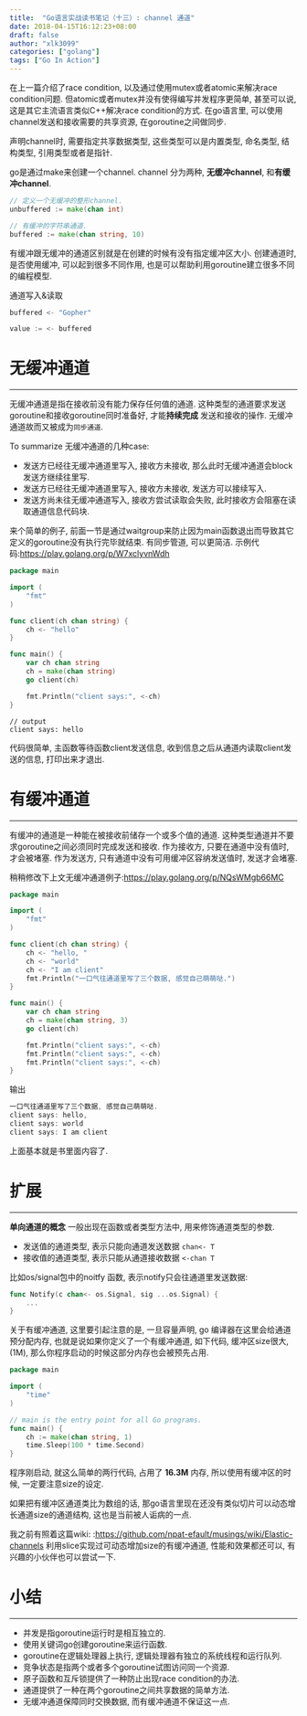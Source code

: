 ```yaml
---
title:  "Go语言实战读书笔记（十三）: channel 通道"
date: 2018-04-15T16:12:23+08:00
draft: false
author: "xlk3099"
categories: ["golang"]
tags: ["Go In Action"]
---
```


在上一篇介绍了race condition, 以及通过使用mutex或者atomic来解决race condition问题.
但atomic或者mutex并没有使得编写并发程序更简单, 甚至可以说, 这是其它主流语言类似C++解决race condition的方式.
在go语言里, 可以使用channel发送和接收需要的共享资源, 在goroutine之间做同步.

声明channel时, 需要指定共享数据类型, 这些类型可以是内置类型, 命名类型, 结构类型, 引用类型或者是指针.

go是通过make来创建一个channel. channel 分为两种, **无缓冲channel**, 和**有缓冲channel**.

```go
// 定义一个无缓冲的整形channel.
unbuffered := make(chan int)

// 有缓冲的字符串通道.
buffered := make(chan string, 10)
```
有缓冲跟无缓冲的通道区别就是在创建的时候有没有指定缓冲区大小. 创建通道时, 是否使用缓冲, 可以起到很多不同作用, 也是可以帮助利用goroutine建立很多不同的编程模型.

通道写入&读取
```go
buffered <- "Gopher"

value := <- buffered
```

# 无缓冲通道
---
无缓冲通道是指在接收前没有能力保存任何值的通道. 这种类型的通道要求发送goroutine和接收goroutine同时准备好, 才能**持续完成** 发送和接收的操作.  无缓冲通道故而又被成为`同步通道`.

To summarize 无缓冲通道的几种case:
  * 发送方已经往无缓冲通道里写入, 接收方未接收, 那么此时无缓冲通道会block 发送方继续往里写.
  * 发送方已经往无缓冲通道里写入, 接收方未接收, 发送方可以接续写入.
  * 发送方尚未往无缓冲通道写入, 接收方尝试读取会失败, 此时接收方会阻塞在读取通道信息代码块.

来个简单的例子, 前面一节是通过waitgroup来防止因为main函数退出而导致其它定义的goroutine没有执行完毕就结束. 有同步管道, 可以更简洁.
示例代码:https://play.golang.org/p/W7xclyvnWdh

```go
package main

import (
	"fmt"
)

func client(ch chan string) {
	ch <- "hello"
}

func main() {
	var ch chan string
	ch = make(chan string)
	go client(ch)

	fmt.Println("client says:", <-ch)
}

```
```
// output
client says: hello
```
代码很简单, 主函数等待函数client发送信息, 收到信息之后从通道内读取client发送的信息, 打印出来才退出.

# 有缓冲通道
---
有缓冲的通道是一种能在被接收前储存一个或多个值的通道. 这种类型通道并不要求goroutine之间必须同时完成发送和接收. 作为接收方, 只要在通道中没有值时, 才会被堵塞. 作为发送方, 只有通道中没有可用缓冲区容纳发送值时, 发送才会堵塞.

稍稍修改下上文无缓冲通道例子:https://play.golang.org/p/NQsWMgb66MC
```go
package main

import (
	"fmt"
)

func client(ch chan string) {
	ch <- "hello, "
	ch <- "world"
    ch <- "I am client"
    fmt.Println("一口气往通道里写了三个数据, 感觉自己萌萌哒.")
}

func main() {
	var ch chan string
	ch = make(chan string, 3)
	go client(ch)

	fmt.Println("client says:", <-ch)
	fmt.Println("client says:", <-ch)
	fmt.Println("client says:", <-ch)
}
```
输出
```go
一口气往通道里写了三个数据, 感觉自己萌萌哒.
client says: hello, 
client says: world
client says: I am client
```

上面基本就是书里面内容了.

# 扩展
---

**单向通道的概念** 一般出现在函数或者类型方法中, 用来修饰通道类型的参数.

* 发送值的通道类型, 表示只能向通道发送数据 `chan<- T`
* 接收值的通道类型, 表示只能从通道接收数据 `<-chan T`

比如os/signal包中的noitfy 函数, 表示notify只会往通道里发送数据:

```go
func Notify(c chan<- os.Signal, sig ...os.Signal) {
    ...
}
```

关于有缓冲通道, 这里要引起注意的是, 一旦容量声明, go 编译器在这里会给通道预分配内存, 也就是说如果你定义了一个有缓冲通道, 如下代码, 缓冲区size很大, (1M), 那么你程序启动的时候这部分内存也会被预先占用. 

```go
package main

import (
	"time"
)

// main is the entry point for all Go programs.
func main() {
	ch := make(chan string, 1)
	time.Sleep(100 * time.Second)
}
```
程序刚启动, 就这么简单的两行代码, 占用了 **16.3M** 内存, 所以使用有缓冲区的时候, 一定要注意size的设定. 

如果把有缓冲区通道类比为数组的话, 那go语言里现在还没有类似切片可以动态增长通道size的通道结构, 这也是当前被人诟病的一点.

我之前有照着这篇wiki: :https://github.com/npat-efault/musings/wiki/Elastic-channels 利用slice实现过可动态增加size的有缓冲通道, 性能和效果都还可以, 有兴趣的小伙伴也可以尝试一下. 

# 小结
---
* 并发是指goroutine运行时是相互独立的.
* 使用关键词go创建goroutine来运行函数.
* goroutine在逻辑处理器上执行, 逻辑处理器有独立的系统线程和运行队列.
* 竞争状态是指两个或者多个goroutine试图访问同一个资源.
* 原子函数和互斥锁提供了一种防止出现race condition的办法.
* 通道提供了一种在两个goroutine之间共享数据的简单方法.
* 无缓冲通道保障同时交换数据, 而有缓冲通道不保证这一点.